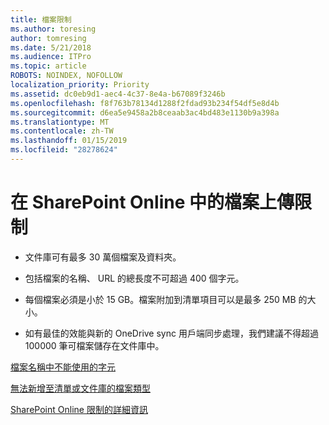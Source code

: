 ```yaml
---
title: 檔案限制
ms.author: toresing
author: tomresing
ms.date: 5/21/2018
ms.audience: ITPro
ms.topic: article
ROBOTS: NOINDEX, NOFOLLOW
localization_priority: Priority
ms.assetid: dc0eb9d1-aec4-4c37-8e4a-b67089f3246b
ms.openlocfilehash: f8f763b78134d1288f2fdad93b234f54df5e8d4b
ms.sourcegitcommit: d6ea5e9458a2b8ceaab3ac4bd483e1130b9a398a
ms.translationtype: MT
ms.contentlocale: zh-TW
ms.lasthandoff: 01/15/2019
ms.locfileid: "28278624"
---
```

# <a name="file-upload-limits-in-sharepoint-online"></a>在 SharePoint Online 中的檔案上傳限制

- 文件庫可有最多 30 萬個檔案及資料夾。
    
- 包括檔案的名稱、 URL 的總長度不可超過 400 個字元。
    
- 每個檔案必須是小於 15 GB。檔案附加到清單項目可以是最多 250 MB 的大小。
    
- 如有最佳的效能與新的 OneDrive sync 用戶端同步處理，我們建議不得超過 100000 筆可檔案儲存在文件庫中。 
    
[檔案名稱中不能使用的字元](https://go.microsoft.com/fwlink/?linkid=866430)
  
[無法新增至清單或文件庫的檔案類型](https://go.microsoft.com/fwlink/?linkid=273757)
  
[SharePoint Online 限制的詳細資訊](https://go.microsoft.com/fwlink/?linkid=271273)
  

